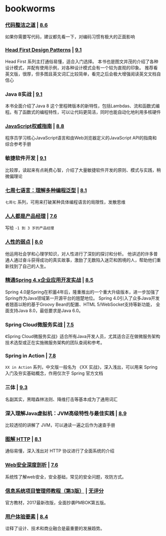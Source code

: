 # bookworms

### [代码整洁之道](https://github.com/oopstorm/bookworms/issues/7) | [8.6](https://book.douban.com/subject/4199741/)

如果你需要写代码，建议都先看一下，对编码习惯有极大的正面影响

### [Head First Design Patterns](https://github.com/oopstorm/bookworms/issues/12) | [9.1](https://book.douban.com/subject/1400656/)

Head First 系列主打通俗易懂，适合入门选择。
本书也是图文并茂的介绍了各种设计模式，并配有使用示例，对各种设计模式会有一个较为直观的印象。
推荐看英文版，很厚，但多图且英文词汇比较简单，看完之后会极大增强阅读英文文档自信心

### Java 8实战 | [9.1](https://book.douban.com/subject/26772632/)

本书全面介绍了Java 8 这个里程碑版本的新特性，包括Lambdas、流和函数式编程。有了函数式的编程特性，可以让代码更简洁，同时也能自动化地利用多核硬件

### [JavaScript权威指南](https://github.com/oopstorm/bookworms/issues/11) | [8.8](https://book.douban.com/subject/10549733/)

程序员学习核心JavaScript语言和由Web浏览器定义的JavaScript API的指南和综合参考手册

### 敏捷软件开发 | [9.1](https://book.douban.com/subject/1140457/)

比较厚，读起来有点耗费心智，介绍了大量敏捷软件开发的原则、模式与实践，稍微偏理论

### [七周七语言：理解多种编程泛型](https://github.com/oopstorm/bookworms/issues/9) | [8.1](https://book.douban.com/subject/10555435/)

`七周七` 系列，可用来打破某种具体编程语言的局限性，发散思维

### [人人都是产品经理](https://github.com/oopstorm/bookworms/issues/15) | [7.6](https://book.douban.com/subject/4723970/)

写给 `-1 到 3 岁的产品经理`

### [人性的弱点](https://github.com/oopstorm/bookworms/issues/16) | [8.0](https://book.douban.com/subject/1837006/)

他运用社会学和心理学知识，对人性进行了深刻的探讨和分析。
他讲述的许多普通人通过奋斗获得成功的真实故事，激励了无数陷入迷茫和困境的人，帮助他们重新找到了自己的人生。

### [精通Spring 4.x企业应用开发实战](https://github.com/oopstorm/bookworms/issues/14) | [8.5](https://book.douban.com/subject/26952826/)

Spring 4.0是Spring在积蓄4年后，隆重推出的一个重大升级版本，进一步加强了Spring作为Java领域第一开源平台的翘楚地位。
Spring 4.0引入了众多Java开发者翘首以盼的基于Groovy Bean的配置、HTML 5/WebSocket支持等新功能，
全面支持Java 8.0，最低要求是Java 6.0。

### Spring Cloud微服务实战 | [7.5](https://book.douban.com/subject/27025912/)

《Spring Cloud微服务实战》适合所有Java开发人员，尤其适合正在做微服务架构技术选型或正在实施微服务架构的团队查阅和参考。

### Spring in Action | [7.8](https://book.douban.com/subject/24830012/)

`XX in Action` 系列，中文版一般名为 《XX 实战》，深入浅出，可以用来 Spring 入门及夯实基础概念，作用仅次于 Spring 官方文档

### 三体 | [9.3](https://book.douban.com/subject/6518605/)

名副其实，黑暗森林法则、降维打击等基本成为了通用词汇

### 深入理解Java虚拟机：JVM高级特性与最佳实践 | [8.9](https://book.douban.com/subject/24722612/)

比较透彻的讲解了 JVM，可以通读一遍之后作为速查手册

### [图解 HTTP](https://github.com/oopstorm/bookworms/issues/6) | [8.1](https://book.douban.com/subject/25863515/)

通俗易懂，深入浅出对 HTTP 协议进行了全面系统的介绍

### [Web安全深度剖析](https://github.com/oopstorm/bookworms/issues/10) | [7.6](https://book.douban.com/subject/26348894/)

系统性了解web安全，安全基础，常见的安全问题，攻防方式。

### [信息系统项目管理师教程（第3版）](https://github.com/oopstorm/bookworms/issues/8) | [无评分](https://book.douban.com/subject/27167826/)

官方教材，2017最新改版，全面抄袭PMBOK第五版。
### [用户体验要素](https://github.com/oopstorm/bookworms/issues/13) | [8.4](https://book.douban.com/subject/6523997/)

诠释了设计、技术和商业融合是最重要的发展趋势。
